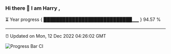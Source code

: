 ### Hi there 👋 I am Harry , 

⏳ Year progress { ████████████████████████████▁▁ } 94.57 %

---

⏰ Updated on Mon, 12 Dec 2022 04:26:02 GMT

![Progress Bar CI](https://github.com/duykhang68/duykhang68/workflows/Progress%20Bar%20CI/badge.svg)
